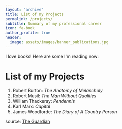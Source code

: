 ```yaml
---
layout: "archive"
title: List of my Projects
permalink: /projects/
subtitle: Summary of my professional career
icon: fa-book
author_profile: true
header:
  image: assets/images/banner_publications.jpg
---
```




I love books! Here are some I'm reading now:

# List of my Projects
1. Robert Burton: *The Anatomy of Melancholy*
2. Robert Musil: *The Man Without Qualities*
8. William Thackeray: *Pendennis*
9. Karl Marx: *Capital*
10. James Woodforde: *The Diary of A Country Parson*

source: [The Guardian](https://www.theguardian.com/books/booksblog/2011/jan/04/best-boring-books)

